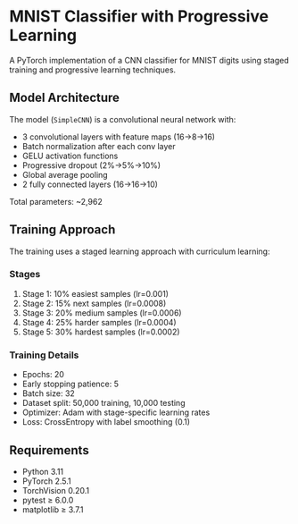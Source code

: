 # MNIST Classifier with Progressive Learning

A PyTorch implementation of a CNN classifier for MNIST digits using staged training and progressive learning techniques.

## Model Architecture

The model (`SimpleCNN`) is a convolutional neural network with:

- 3 convolutional layers with feature maps (16→8→16)
- Batch normalization after each conv layer
- GELU activation functions
- Progressive dropout (2%→5%→10%)
- Global average pooling
- 2 fully connected layers (16→16→10)

Total parameters: ~2,962

## Training Approach

The training uses a staged learning approach with curriculum learning:

### Stages
1. Stage 1: 10% easiest samples (lr=0.001)
2. Stage 2: 15% next samples (lr=0.0008)
3. Stage 3: 20% medium samples (lr=0.0006)
4. Stage 4: 25% harder samples (lr=0.0004)
5. Stage 5: 30% hardest samples (lr=0.0002)

### Training Details
- Epochs: 20
- Early stopping patience: 5
- Batch size: 32
- Dataset split: 50,000 training, 10,000 testing
- Optimizer: Adam with stage-specific learning rates
- Loss: CrossEntropy with label smoothing (0.1)

## Requirements

- Python 3.11
- PyTorch 2.5.1
- TorchVision 0.20.1
- pytest ≥ 6.0.0
- matplotlib ≥ 3.7.1